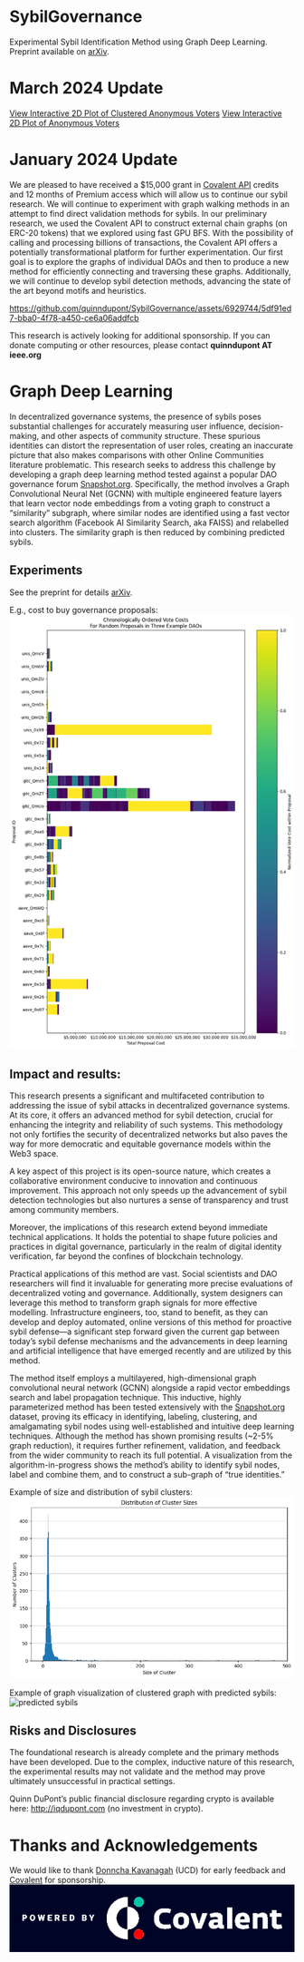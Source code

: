 # SybilGovernance
Experimental Sybil Identification Method using Graph Deep Learning. Preprint available on [arXiv](https://arxiv.org/abs/2311.17929).

# March 2024 Update
[View Interactive 2D Plot of Clustered Anonymous Voters]([https://html-preview.github.io/?url=https://github.com/quinndupont/SybilGovernance/blob/main/2d_embeddings_umap_plot.html](https://github.com/quinndupont/SybilGovernance/blob/main/2d_clustered_embeddings_umap_plot.html))
[View Interactive 2D Plot of Anonymous Voters](https://html-preview.github.io/?url=https://github.com/quinndupont/SybilGovernance/blob/main/2d_embeddings_umap_plot.html)

# January 2024 Update
We are pleased to have received a $15,000 grant in [Covalent API](https://www.covalenthq.com/) credits and 12 months of Premium access which will allow us to continue our sybil research. We will continue to experiment with graph walking methods in an attempt to find direct validation methods for sybils. In our preliminary research, we used the Covalent API to construct external chain graphs (on ERC-20 tokens) that we explored using fast GPU BFS. With the possibility of calling and processing billions of transactions, the Covalent API offers a potentially transformational platform for further experimentation. Our first goal is to explore the graphs of individual DAOs and then to produce a new method for efficiently connecting and traversing these graphs. Additionally, we will continue to develop sybil detection methods, advancing the state of the art beyond motifs and heuristics. 

https://github.com/quinndupont/SybilGovernance/assets/6929744/5df91ed7-bba0-4f78-a450-ce6a06addfcb

This research is actively looking for additional sponsorship. If you can donate computing or other resources, please contact **quinndupont AT ieee.org**


# Graph Deep Learning
In decentralized governance systems, the presence of sybils poses substantial challenges for accurately measuring user influence, decision-making, and other aspects of community structure. These spurious identities can distort the representation of user roles, creating an inaccurate picture that also makes comparisons with other Online Communities literature problematic. This research seeks to address this challenge by developing a graph deep learning method tested against a popular DAO governance forum [Snapshot.org](https://snapshot.org). Specifically, the method involves a Graph Convolutional Neural Net (GCNN) with multiple engineered feature layers that learn vector node embeddings from a voting graph to construct a “similarity” subgraph, where similar nodes are identified using a fast vector search algorithm (Facebook AI Similarity Search, aka FAISS) and relabelled into clusters. The similarity graph is then reduced by combining predicted sybils.

## Experiments

See the preprint for details [arXiv](https://arxiv.org/abs/2311.17929).

E.g., cost to buy governance proposals: ![costofproposals](https://github.com/quinndupont/SybilGovernance/blob/fb09856f474404d706f4eda976657c0ec65fb5f9/costofproposals.png)

## Impact and results:

This research presents a significant and multifaceted contribution to addressing the issue of sybil attacks in decentralized governance systems. At its core, it offers an advanced method for sybil detection, crucial for enhancing the integrity and reliability of such systems. This methodology not only fortifies the security of decentralized networks but also paves the way for more democratic and equitable governance models within the Web3 space.

A key aspect of this project is its open-source nature, which creates a collaborative environment conducive to innovation and continuous improvement. This approach not only speeds up the advancement of sybil detection technologies but also nurtures a sense of transparency and trust among community members.

Moreover, the implications of this research extend beyond immediate technical applications. It holds the potential to shape future policies and practices in digital governance, particularly in the realm of digital identity verification, far beyond the confines of blockchain technology.

Practical applications of this method are vast. Social scientists and DAO researchers will find it invaluable for generating more precise evaluations of decentralized voting and governance. Additionally, system designers can leverage this method to transform graph signals for more effective modelling. Infrastructure engineers, too, stand to benefit, as they can develop and deploy automated, online versions of this method for proactive sybil defense—a significant step forward given the current gap between today’s sybil defense mechanisms and the advancements in deep learning and artificial intelligence that have emerged recently and are utilized by this method.

The method itself employs a multilayered, high-dimensional graph convolutional neural network (GCNN) alongside a rapid vector embeddings search and label propagation technique. This inductive, highly parameterized method has been tested extensively with the [Snapshot.org](http://snapshot.org/) dataset, proving its efficacy in identifying, labeling, clustering, and amalgamating sybil nodes using well-established and intuitive deep learning techniques. Although the method has shown promising results (~2-5% graph reduction), it requires further refinement, validation, and feedback from the wider community to reach its full potential. A visualization from the algorithm-in-progress shows the method’s ability to identify sybil nodes, label and combine them, and to construct a sub-graph of “true identities.” 

Example of size and distribution of sybil clusters:
![sybil clusters](https://github.com/quinndupont/SybilGovernance/blob/main/Cluster_distribution.png?raw=true)

Example of graph visualization of clustered graph with predicted sybils:
![predicted sybils](https://github.com/quinndupont/SybilGovernance/blob/main/185000_clustered_graph.png?raw=true)

## Risks and Disclosures

The foundational research is already complete and the primary methods have been developed. Due to the complex, inductive nature of this research, the experimental results may not validate and the method may prove ultimately unsuccessful in practical settings. 

Quinn DuPont’s public financial disclosure regarding crypto is available here: http://iqdupont.com (no investment in crypto).

# Thanks and Acknowledgements
We would like to thank [Donncha Kavanagah](https://people.ucd.ie/donncha.kavanagh) (UCD) for early feedback and [Covalent](https://www.covalenthq.com/) for sponsorship.
![Covalent](https://github.com/quinndupont/SybilGovernance/blob/main/covalent.png?raw=true)
